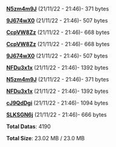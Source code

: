 [**N5zm4m9J**](/data/N5zm4m9J.txt) (21/11/22 - 21:46)- 371 bytes

[**9J674wX0**](/data/9J674wX0.txt) (21/11/22 - 21:46)- 507 bytes

[**CcpVW8Zz**](/data/CcpVW8Zz.txt) (21/11/22 - 21:46)- 668 bytes

[**CcpVW8Zz**](/data/CcpVW8Zz.txt) (21/11/22 - 21:46)- 668 bytes

[**9J674wX0**](/data/9J674wX0.txt) (21/11/22 - 21:46)- 507 bytes

[**NFDu3x1x**](/data/NFDu3x1x.txt) (21/11/22 - 21:46)- 1392 bytes

[**N5zm4m9J**](/data/N5zm4m9J.txt) (21/11/22 - 21:46)- 371 bytes

[**NFDu3x1x**](/data/NFDu3x1x.txt) (21/11/22 - 21:46)- 1392 bytes

[**cJ9QdDgi**](/data/cJ9QdDgi.txt) (21/11/22 - 21:46)- 1094 bytes

[**SLKSGN6j**](/data/SLKSGN6j.txt) (21/11/22 - 21:46)- 666 bytes

**Total Datas**: 4190

**Total Size**: 23.02 MB / 23.0 MB